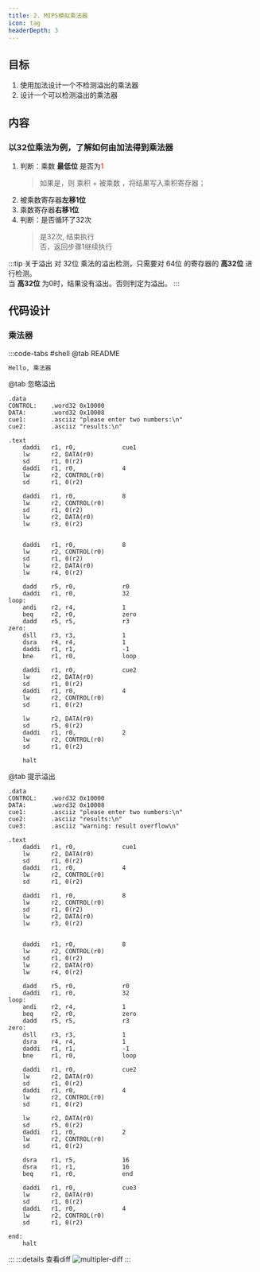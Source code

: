 ```yaml
---
title: 2. MIPS模拟乘法器
icon: tag
headerDepth: 3
---
```

## 目标
1. 使用加法设计一个不检测溢出的乘法器
2. 设计一个可以检测溢出的乘法器

## 内容
### 以32位乘法为例，了解如何由加法得到乘法器
1. 判断：乘数 **最低位** 是否为<font color="red">1</font>  
   > 如果是，则 乘积 + 被乘数 ，将结果写入乘积寄存器；
2. 被乘数寄存器**左移1位**
3. 乘数寄存器**右移1位**
4. 判断：是否循环了32次
   > 是32次, 结束执行  
   > 否，返回步骤1继续执行

:::tip 关于溢出
对 32位 乘法的溢出检测，只需要对 64位 的寄存器的 **高32位** 进行检测。  
当 **高32位** 为0时，结果没有溢出。否则判定为溢出。
:::
## 代码设计
### 乘法器
:::code-tabs #shell 
@tab README
```md
Hello, 乘法器
```
@tab 忽略溢出
```asmatmel
.data   
CONTROL:    .word32 0x10000
DATA:       .word32 0x10008
cue1:       .asciiz "please enter two numbers:\n"
cue2:       .asciiz "results:\n"

.text   
    daddi   r1, r0,             cue1
    lw      r2, DATA(r0)
    sd      r1, 0(r2)
    daddi   r1, r0,             4
    lw      r2, CONTROL(r0)
    sd      r1, 0(r2)

    daddi   r1, r0,             8
    lw      r2, CONTROL(r0)
    sd      r1, 0(r2)
    lw      r2, DATA(r0)
    lw      r3, 0(r2)


    daddi   r1, r0,             8
    lw      r2, CONTROL(r0)
    sd      r1, 0(r2)
    lw      r2, DATA(r0)
    lw      r4, 0(r2)

    dadd    r5, r0,             r0
    daddi   r1, r0,             32
loop:       
    andi    r2, r4,             1
    beq     r2, r0,             zero
    dadd    r5, r5,             r3
zero:       
    dsll    r3, r3,             1
    dsra    r4, r4,             1
    daddi   r1, r1,             -1
    bne     r1, r0,             loop

    daddi   r1, r0,             cue2
    lw      r2, DATA(r0)
    sd      r1, 0(r2)
    daddi   r1, r0,             4
    lw      r2, CONTROL(r0)
    sd      r1, 0(r2)

    lw      r2, DATA(r0)
    sd      r5, 0(r2)
    daddi   r1, r0,             2
    lw      r2, CONTROL(r0)
    sd      r1, 0(r2)

    halt    
```
@tab 提示溢出
```asmatmel {6,54-65}
.data   
CONTROL:    .word32 0x10000
DATA:       .word32 0x10008
cue1:       .asciiz "please enter two numbers:\n"
cue2:       .asciiz "results:\n"
cue3:       .asciiz "warning: result overflow\n"

.text   
    daddi   r1, r0,             cue1
    lw      r2, DATA(r0)
    sd      r1, 0(r2)
    daddi   r1, r0,             4
    lw      r2, CONTROL(r0)
    sd      r1, 0(r2)

    daddi   r1, r0,             8
    lw      r2, CONTROL(r0)
    sd      r1, 0(r2)
    lw      r2, DATA(r0)
    lw      r3, 0(r2)


    daddi   r1, r0,             8
    lw      r2, CONTROL(r0)
    sd      r1, 0(r2)
    lw      r2, DATA(r0)
    lw      r4, 0(r2)

    dadd    r5, r0,             r0
    daddi   r1, r0,             32
loop:       
    andi    r2, r4,             1
    beq     r2, r0,             zero
    dadd    r5, r5,             r3
zero:       
    dsll    r3, r3,             1
    dsra    r4, r4,             1
    daddi   r1, r1,             -1
    bne     r1, r0,             loop

    daddi   r1, r0,             cue2
    lw      r2, DATA(r0)
    sd      r1, 0(r2)
    daddi   r1, r0,             4
    lw      r2, CONTROL(r0)
    sd      r1, 0(r2)

    lw      r2, DATA(r0)
    sd      r5, 0(r2)
    daddi   r1, r0,             2
    lw      r2, CONTROL(r0)
    sd      r1, 0(r2)

    dsra    r1, r5,             16
    dsra    r1, r1,             16
    beq     r1, r0,             end

    daddi   r1, r0,             cue3
    lw      r2, DATA(r0)
    sd      r1, 0(r2)
    daddi   r1, r0,             4
    lw      r2, CONTROL(r0)
    sd      r1, 0(r2)

end:
    halt 
```
:::
:::details 查看diff
![multipler-diff](/assets/image/lab2/multipler-diff.png)
:::

